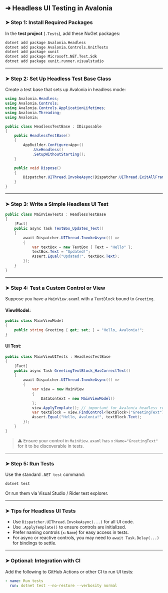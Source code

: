 ## ➜ Headless UI Testing in Avalonia

### ➤ Step 1: Install Required Packages

In the **test project** (`.Tests`), add these NuGet packages:

```bash
dotnet add package Avalonia.Headless
dotnet add package Avalonia.Controls.UnitTests
dotnet add package xunit
dotnet add package Microsoft.NET.Test.Sdk
dotnet add package xunit.runner.visualstudio
```

---

### ➤ Step 2: Set Up Headless Test Base Class

Create a test base that sets up Avalonia in headless mode:

```csharp
using Avalonia.Headless;
using Avalonia.Controls;
using Avalonia.Controls.ApplicationLifetimes;
using Avalonia.Threading;
using Avalonia;

public class HeadlessTestBase : IDisposable
{
    public HeadlessTestBase()
    {
        AppBuilder.Configure<App>()
            .UseHeadless()
            .SetupWithoutStarting();
    }

    public void Dispose()
    {
        Dispatcher.UIThread.InvokeAsync(Dispatcher.UIThread.ExitAllFrames).Wait();
    }
}
```

---

### ➤ Step 3: Write a Simple Headless UI Test

```csharp
public class MainViewTests : HeadlessTestBase
{
    [Fact]
    public async Task TextBox_Updates_Text()
    {
        await Dispatcher.UIThread.InvokeAsync(() =>
        {
            var textBox = new TextBox { Text = "Hello" };
            textBox.Text = "Updated!";
            Assert.Equal("Updated!", textBox.Text);
        });
    }
}
```

---

### ➤ Step 4: Test a Custom Control or View

Suppose you have a `MainView.axaml` with a `TextBlock` bound to `Greeting`.

#### ViewModel:

```csharp
public class MainViewModel
{
    public string Greeting { get; set; } = "Hello, Avalonia!";
}
```

#### UI Test:

```csharp
public class MainViewUITests : HeadlessTestBase
{
    [Fact]
    public async Task GreetingTextBlock_HasCorrectText()
    {
        await Dispatcher.UIThread.InvokeAsync(() =>
        {
            var view = new MainView
            {
                DataContext = new MainViewModel()
            };
            view.ApplyTemplate(); // important for Avalonia headless rendering
            var textBlock = view.FindControl<TextBlock>("GreetingText");
            Assert.Equal("Hello, Avalonia!", textBlock.Text);
        });
    }
}
```

> ⚠️ Ensure your control in `MainView.axaml` has `x:Name="GreetingText"` for it to be discoverable in tests.

---

### ➤ Step 5: Run Tests

Use the standard `.NET test` command:

```bash
dotnet test
```

Or run them via Visual Studio / Rider test explorer.

---

### ➤ Tips for Headless UI Tests

- Use `Dispatcher.UIThread.InvokeAsync(...)` for all UI code.
- Use `.ApplyTemplate()` to ensure controls are initialized.
- Prefer naming controls (`x:Name`) for easy access in tests.
- For async or reactive controls, you may need to `await Task.Delay(...)` for bindings to settle.

---

### ➤ Optional: Integration with CI

Add the following to GitHub Actions or other CI to run UI tests:

```yaml
- name: Run tests
  run: dotnet test --no-restore --verbosity normal
```
